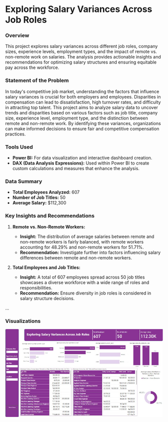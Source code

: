 # Exploring Salary Variances Across Job Roles

### **Overview**

This project explores salary variances across different job roles, company sizes, experience levels, employment types, and the impact of remote vs. non-remote work on salaries. The analysis provides actionable insights and recommendations for optimizing salary structures and ensuring equitable pay across the workforce.
### **Statement of the Problem**

In today's competitive job market, understanding the factors that influence salary variances is crucial for both employers and employees. Disparities in compensation can lead to dissatisfaction, high turnover rates, and difficulty in attracting top talent. This project aims to analyze salary data to uncover trends and disparities based on various factors such as job title, company size, experience level, employment type, and the distinction between remote and non-remote work. By identifying these variances, organizations can make informed decisions to ensure fair and competitive compensation practices.

### **Tools Used**

- **Power BI:** For data visualization and interactive dashboard creation.
- **DAX (Data Analysis Expressions):** Used within Power BI to create custom calculations and measures that enhance the analysis.



### **Data Summary**

- **Total Employees Analyzed:** 607
- **Number of Job Titles:** 50
- **Average Salary:** $112,300

### **Key Insights and Recommendations**

1. **Remote vs. Non-Remote Workers:**
   - **Insight:** The distribution of average salaries between remote and non-remote workers is fairly balanced, with remote workers accounting for 48.29% and non-remote workers for 51.71%.
   - **Recommendation:** Investigate further into factors influencing salary differences between remote and non-remote workers.

2. **Total Employees and Job Titles:**
   - **Insight:** A total of 607 employees spread across 50 job titles showcases a diverse workforce with a wide range of roles and responsibilities.
   - **Recommendation:** Ensure diversity in job roles is considered in salary structure decisions.

...

### **Visualizations**
![](Employee_salaries.jpg)
